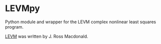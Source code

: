 # LEVMpy

Python module and wrapper for the LEVM complex nonlinear least squares program.

[LEVM](http://jrossmacdonald.com/levmlevmw/) was written by J. Ross Macdonald.
